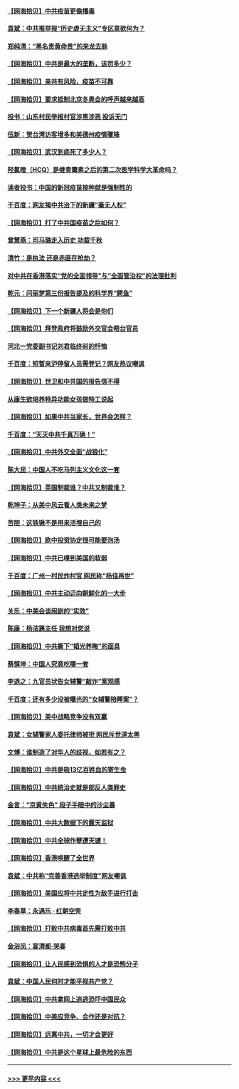 #### [【网海拾贝】中共疫苗更像播毒](../pages/nsc993/n12876631.md?t=04140502) 
#### [袁斌：中共推举报“历史虚无主义”专区意欲何为？](../pages/nsc993/n12876530.md?t=04140502) 
#### [郑纯清：“黑名贵黄命贵”的来龙去脉](../pages/nsc993/n12875589.md?t=04140502) 
#### [【网海拾贝】中共是最大的垄断，该罚多少？](../pages/nsc993/n12874006.md?t=04140502) 
#### [【网海拾贝】亲共有风险，疫苗不可靠](../pages/nsc993/n12872224.md?t=04140502) 
#### [【网海拾贝】要求抵制北京冬奥会的呼声越来越高](../pages/nsc993/n12868962.md?t=04140502) 
#### [投书：山东村民举报村官涉黑涉恶 投诉无门](../pages/nsc993/n12869726.md?t=04140502) 
#### [伍新：贺台湾访客增多和美德州疫情骤降](../pages/nsc993/n12865651.md?t=04140502) 
#### [【网海拾贝】武汉到底死了多少人？](../pages/nsc993/n12863707.md?t=04140502) 
#### [羟氯喹（HCQ）是继青霉素之后的第二次医学科学大革命吗？](../pages/nsc993/n12638564.md?t=04140502) 
#### [读者投书：中国的新冠疫苗接种就是强制性的](../pages/nsc993/n12859932.md?t=04140502) 
#### [千百度：网友揭中共治下的新疆“毫无人权”](../pages/nsc993/n12858385.md?t=04140502) 
#### [【网海拾贝】打了中共国疫苗之后如何？](../pages/nsc993/n12857866.md?t=04140502) 
#### [曾慧燕：司马璐走入历史 功载千秋](../pages/nsc993/n12856996.md?t=04140502) 
#### [清竹：是执法 还是赤匪在抢劫？](../pages/nsc993/n12856952.md?t=04140502) 
#### [对中共在香港落实“党的全面领导”与“全面管治权”的法理批判](../pages/nsc993/n12856929.md?t=04140502) 
#### [乾元：闫丽梦第三份报告提及的科学界“鳄鱼”](../pages/nsc993/n12855985.md?t=04140502) 
#### [【网海拾贝】下一个新疆人将会是你们](../pages/nsc993/n12855864.md?t=04140502) 
#### [【网海拾贝】拜登政府将鼓励外交官会晤台官员](../pages/nsc993/n12853615.md?t=04140502) 
#### [河北一党委副书记刘君临终前的忏悔](../pages/nsc993/n12849420.md?t=04140502) 
#### [千百度：短暂来沪停留人员需登记？网友热议嘲讽](../pages/nsc993/n12853497.md?t=04140502) 
#### [【网海拾贝】世卫和中共国的报告信不得](../pages/nsc993/n12850902.md?t=04140502) 
#### [从康生欲培养特异功能女孩做特工说起](../pages/nsc993/n12849289.md?t=04140502) 
#### [【网海拾贝】如果中共当家长，世界会怎样？](../pages/nsc993/n12848436.md?t=04140502) 
#### [千百度：“天灭中共千真万确！”](../pages/nsc993/n12845659.md?t=04140502) 
#### [【网海拾贝】中共外交全面“战狼化”](../pages/nsc993/n12845607.md?t=04140502) 
#### [陈大民：中国人不吃马列主义文化这一套](../pages/nsc993/n12842496.md?t=04140502) 
#### [【网海拾贝】英国制裁谁？中共又制裁谁？](../pages/nsc993/n12840909.md?t=04140502) 
#### [乾坤子：从美中风云看人类未来之梦](../pages/nsc993/n12840590.md?t=04140502) 
#### [苦胆：这铁锹不是用来活埋自己的](../pages/nsc993/n12839512.md?t=04140502) 
#### [【网海拾贝】欧中投资协定很可能要泡汤](../pages/nsc993/n12835122.md?t=04140502) 
#### [【网海拾贝】中共已嗅到美国的软弱](../pages/nsc993/n12832411.md?t=04140502) 
#### [千百度：广州一村民炸村官 网民称“杨佳再世”](../pages/nsc993/n12832380.md?t=04140502) 
#### [【网海拾贝】中共主动迈向朝鲜化的一大步](../pages/nsc993/n12829887.md?t=04140502) 
#### [关乐：中美会谈闹剧的“实效”](../pages/nsc993/n12826698.md?t=04140502) 
#### [陈康：杨洁篪主任  我想对您说](../pages/nsc993/n12826609.md?t=04140502) 
#### [【网海拾贝】中共撕下“韬光养晦”的面具](../pages/nsc993/n12826459.md?t=04140502) 
#### [蔡慎坤：中国人究竟吃哪一套](../pages/nsc993/n12826010.md?t=04140502) 
#### [李退之：九官员状告女辅警“敲诈”案观感](../pages/nsc993/n12823984.md?t=04140502) 
#### [千百度：还有多少没被曝光的“女辅警陪睡案”？](../pages/nsc993/n12822136.md?t=04140502) 
#### [【网海拾贝】美中战略竞争没有双赢](../pages/nsc993/n12822105.md?t=04140502) 
#### [袁斌：女辅警家人委托律师被拒 网民斥世道太黑](../pages/nsc993/n12822004.md?t=04140502) 
#### [文博：谁制造了对华人的歧视，如若有之？](../pages/nsc993/n12821635.md?t=04140502) 
#### [【网海拾贝】中共是吸13亿百姓血的寄生虫](../pages/nsc993/n12819191.md?t=04140502) 
#### [【网海拾贝】中共统治史就是部反人类罪史](../pages/nsc993/n12816738.md?t=04140502) 
#### [金言：“京黄失色” 段子手眼中的沙尘暴](../pages/nsc993/n12815700.md?t=04140502) 
#### [【网海拾贝】中共大数据下的露天监狱](../pages/nsc993/n12811075.md?t=04140502) 
#### [【网海拾贝】中共全球作孽遭天谴！](../pages/nsc993/n12810258.md?t=04140502) 
#### [【网海拾贝】香港唤醒了全世界](../pages/nsc993/n12809100.md?t=04140502) 
#### [袁斌：中共称“完善香港选举制度”网友嘲讽](../pages/nsc993/n12808994.md?t=04140502) 
#### [【网海拾贝】美国应将中共定性为敌手进行打击](../pages/nsc993/n12806870.md?t=04140502) 
#### [李春草：永遇乐 · 红朝空壳](../pages/nsc993/n12805365.md?t=04140502) 
#### [【网海拾贝】打败中共病毒首先需打败中共](../pages/nsc993/n12803930.md?t=04140502) 
#### [金浴凤：宴清都‧哭春](../pages/nsc993/n12801601.md?t=04140502) 
#### [【网海拾贝】让人民感到恐惧的人才是恐怖分子](../pages/nsc993/n12799347.md?t=04140502) 
#### [袁斌：中国人民何时才能平视共产党？](../pages/nsc993/n12799306.md?t=04140502) 
#### [【网海拾贝】中共拿网上追逃恐吓中国民众](../pages/nsc993/n12796905.md?t=04140502) 
#### [【网海拾贝】中美应竞争、合作还是对抗？](../pages/nsc993/n12794675.md?t=04140502) 
#### [【网海拾贝】远离中共，一切才会更好](../pages/nsc993/n12793572.md?t=04140502) 
#### [【网海拾贝】中共是这个星球上最危险的东西](../pages/nsc993/n12791400.md?t=04140502) 

----
#### [ >>> 更早内容 <<< ](../indexes/nsc993-earlier.md)
